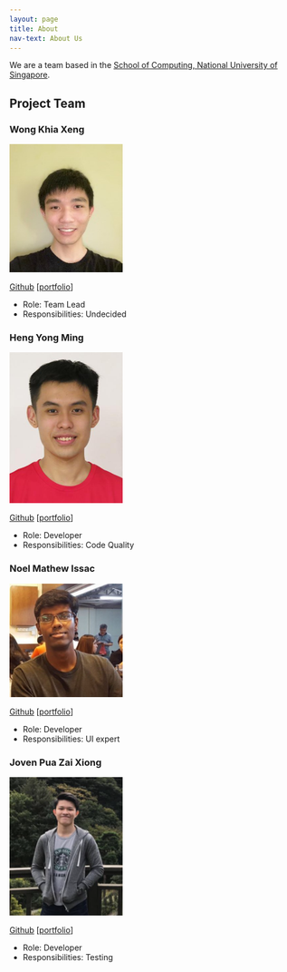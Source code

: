 ```yaml
---
layout: page
title: About
nav-text: About Us
---
```


We are a team based in the [School of Computing, National University of Singapore](http://www.comp.nus.edu.sg).

## Project Team


### Wong Khia Xeng

<img src="images/khiaxeng.png" width="200px">

[Github](https://github.com/khiaxeng)
[[portfolio](team/khiaxeng.md)]

* Role: Team Lead
* Responsibilities: Undecided

### Heng Yong Ming

<img src="images/hengyongming.png" width="200px">

[Github](https://github.com/hengyongming)
[[portfolio](team/yongming.md)]

* Role: Developer
* Responsibilities: Code Quality

### Noel Mathew Issac
<img src="images/noelmathewisaac.png" width="200px">

[Github](https://github.com/noelmathewisaac)
[[portfolio](team/noelmathewisaac.md)]

* Role: Developer
* Responsibilities: UI expert

### Joven Pua Zai Xiong

<img src="images/csmortal.png" width="200px">

[Github](https://github.com/CSmortal)
[[portfolio](team/jovenpua.md)]

* Role: Developer
* Responsibilities: Testing

